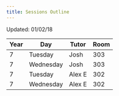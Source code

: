 ```yaml
---
title: Sessions Outline
---
```


Updated: 01/02/18

| Year | Day       | Tutor  | Room |
|------|-----------|--------|------|
| 7    | Tuesday   | Josh   | 303  |
| 7    | Wednesday | Josh   | 303  |
| 7    | Tuesday   | Alex E | 302  |
| 7    | Wednesday | Alex E | 302  |
